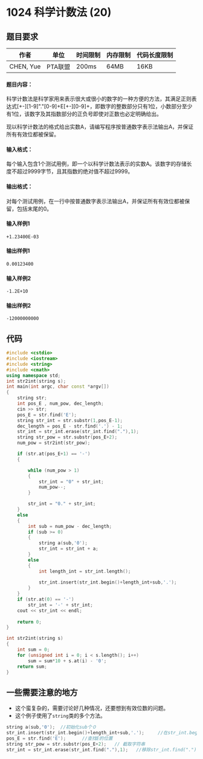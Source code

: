 # 1024 科学计数法 (20)

## 题目要求
作者| 单位 | 时间限制 | 内存限制 | 代码长度限制|
-------- | --- | ---| --- | ---- |
CHEN, Yue |PTA联盟 |200ms | 64MB| 16KB

#### 题目内容：
科学计数法是科学家用来表示很大或很小的数字的一种方便的方法，其满足正则表达式[+-][1-9]"."[0-9]+E[+-][0-9]+，即数字的整数部分只有1位，小数部分至少有1位，该数字及其指数部分的正负号即使对正数也必定明确给出。

现以科学计数法的格式给出实数A，请编写程序按普通数字表示法输出A，并保证所有有效位都被保留。

#### 输入格式：

每个输入包含1个测试用例，即一个以科学计数法表示的实数A。该数字的存储长度不超过9999字节，且其指数的绝对值不超过9999。

#### 输出格式：
对每个测试用例，在一行中按普通数字表示法输出A，并保证所有有效位都被保留，包括末尾的0。

#### 输入样例1
```
+1.23400E-03
```
#### 输出样例1
```
0.00123400

```

#### 输入样例2
```
-1.2E+10

```
#### 输出样例2
```
-12000000000

```
## 代码
```c++
#include <cstdio>
#include <iostream>
#include <string>
#include <cmath>
using namespace std;
int str2int(string s);
int main(int argc, char const *argv[])
{
    string str;
    int pos_E , num_pow, dec_length;
    cin >> str;
    pos_E = str.find('E');
    string str_int = str.substr(1,pos_E-1);
    dec_length = pos_E - str.find('.') - 1;
    str_int = str_int.erase(str_int.find("."),1);
    string str_pow = str.substr(pos_E+2);
    num_pow = str2int(str_pow);

    if (str.at(pos_E+1) == '-')
    {

        while (num_pow > 1)
        {
            str_int = "0" + str_int;
            num_pow--;
        }   

        str_int = "0." + str_int;
    }
    else
    {
        int sub = num_pow - dec_length;
        if (sub >= 0)
        {
            string a(sub,'0');
            str_int = str_int + a;
        }
        else
        {
            int length_int = str_int.length();
            
            str_int.insert(str_int.begin()+length_int+sub,'.');
        }
    }
    if (str.at(0) == '-')
        str_int = '-' + str_int; 
    cout << str_int << endl;
    
    return 0;
}

int str2int(string s)
{
    int sum = 0;
    for (unsigned int i = 0; i < s.length(); i++)
        sum = sum*10 + s.at(i) - '0';
    return sum;
}

```
## 一些需要注意的地方
+ 这个蛮复杂的，需要讨论好几种情况，还要想到有效位数的问题。
+ 这个例子使用了`string`类的多个方法。
```c++
string a(sub,'0');  //初始化sub个０
str_int.insert(str_int.begin()+length_int+sub,'.');     //在str_int.begin()+length_int+sub位置上插入'.'
pos_E = str.find('E');      //查找E的位置
string str_pow = str.substr(pos_E+2);   // 截取字符串
str_int = str_int.erase(str_int.find("."),1);   //移除str_int.find(".")之后的１个字符
```

